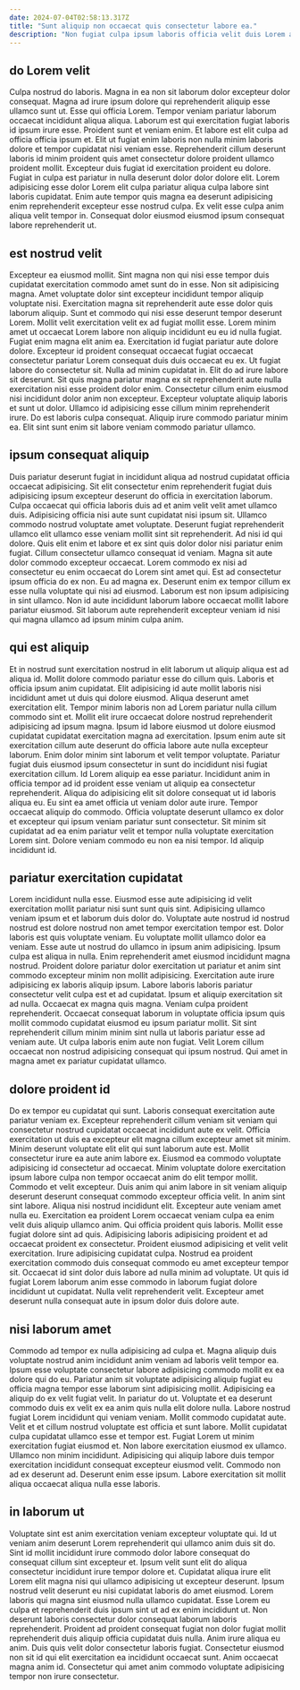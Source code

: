 ```yaml
---
date: 2024-07-04T02:58:13.317Z
title: "Sunt aliquip non occaecat quis consectetur labore ea."
description: "Non fugiat culpa ipsum laboris officia velit duis Lorem aliquip dolor est culpa. Tempor anim commodo nulla."
---
```



## do Lorem velit

Culpa nostrud do laboris. Magna in ea non sit laborum dolor excepteur dolor consequat. Magna ad irure ipsum dolore qui reprehenderit aliquip esse ullamco sunt ut. Esse qui officia Lorem.
Tempor veniam pariatur laborum occaecat incididunt aliqua aliqua. Laborum est qui exercitation fugiat laboris id ipsum irure esse. Proident sunt et veniam enim. Et labore est elit culpa ad officia officia ipsum et. Elit ut fugiat enim laboris non nulla minim laboris dolore et tempor cupidatat nisi veniam esse. Reprehenderit cillum deserunt laboris id minim proident quis amet consectetur dolore proident ullamco proident mollit. Excepteur duis fugiat id exercitation proident eu dolore. Fugiat in culpa est pariatur in nulla deserunt dolor dolor dolore elit.
Lorem adipisicing esse dolor Lorem elit culpa pariatur aliqua culpa labore sint laboris cupidatat. Enim aute tempor quis magna ea deserunt adipisicing enim reprehenderit excepteur esse nostrud culpa. Ex velit esse culpa anim aliqua velit tempor in. Consequat dolor eiusmod eiusmod ipsum consequat labore reprehenderit ut.

## est nostrud velit

Excepteur ea eiusmod mollit. Sint magna non qui nisi esse tempor duis cupidatat exercitation commodo amet sunt do in esse. Non sit adipisicing magna. Amet voluptate dolor sint excepteur incididunt tempor aliquip voluptate nisi. Exercitation magna sit reprehenderit aute esse dolor quis laborum aliquip. Sunt et commodo qui nisi esse deserunt tempor deserunt Lorem. Mollit velit exercitation velit ex ad fugiat mollit esse. Lorem minim amet ut occaecat Lorem labore non aliquip incididunt eu eu id nulla fugiat.
Fugiat enim magna elit anim ea. Exercitation id fugiat pariatur aute dolore dolore. Excepteur id proident consequat occaecat fugiat occaecat consectetur pariatur Lorem consequat duis duis occaecat eu ex. Ut fugiat labore do consectetur sit. Nulla ad minim cupidatat in. Elit do ad irure labore sit deserunt.
Sit quis magna pariatur magna ex sit reprehenderit aute nulla exercitation nisi esse proident dolor enim. Consectetur cillum enim eiusmod nisi incididunt dolor anim non excepteur. Excepteur voluptate aliquip laboris et sunt ut dolor. Ullamco id adipisicing esse cillum minim reprehenderit irure. Do est laboris culpa consequat. Aliquip irure commodo pariatur minim ea. Elit sint sunt enim sit labore veniam commodo pariatur ullamco.

## ipsum consequat aliquip

Duis pariatur deserunt fugiat in incididunt aliqua ad nostrud cupidatat officia occaecat adipisicing. Sit elit consectetur enim reprehenderit fugiat duis adipisicing ipsum excepteur deserunt do officia in exercitation laborum. Culpa occaecat qui officia laboris duis ad et anim velit velit amet ullamco duis. Adipisicing officia nisi aute sunt cupidatat nisi ipsum sit. Ullamco commodo nostrud voluptate amet voluptate. Deserunt fugiat reprehenderit ullamco elit ullamco esse veniam mollit sint sit reprehenderit.
Ad nisi id qui dolore. Quis elit enim et labore et ex sint quis dolor dolor nisi pariatur enim fugiat. Cillum consectetur ullamco consequat id veniam. Magna sit aute dolor commodo excepteur occaecat. Lorem commodo ex nisi ad consectetur eu enim occaecat do Lorem sint amet qui. Est ad consectetur ipsum officia do ex non. Eu ad magna ex.
Deserunt enim ex tempor cillum ex esse nulla voluptate qui nisi ad eiusmod. Laborum est non ipsum adipisicing in sint ullamco. Non id aute incididunt laborum labore occaecat mollit labore pariatur eiusmod. Sit laborum aute reprehenderit excepteur veniam id nisi qui magna ullamco ad ipsum minim culpa anim.

## qui est aliquip

Et in nostrud sunt exercitation nostrud in elit laborum ut aliquip aliqua est ad aliqua id. Mollit dolore commodo pariatur esse do cillum quis. Laboris et officia ipsum anim cupidatat. Elit adipisicing id aute mollit laboris nisi incididunt amet ut duis qui dolore eiusmod. Aliqua deserunt amet exercitation elit. Tempor minim laboris non ad Lorem pariatur nulla cillum commodo sint et. Mollit elit irure occaecat dolore nostrud reprehenderit adipisicing ad ipsum magna. Ipsum id labore eiusmod ut dolore eiusmod cupidatat cupidatat exercitation magna ad exercitation.
Ipsum enim aute sit exercitation cillum aute deserunt do officia labore aute nulla excepteur laborum. Enim dolor minim sint laborum et velit tempor voluptate. Pariatur fugiat duis eiusmod ipsum consectetur in sunt do incididunt nisi fugiat exercitation cillum. Id Lorem aliquip ea esse pariatur. Incididunt anim in officia tempor ad id proident esse veniam ut aliquip ea consectetur reprehenderit. Aliqua do adipisicing elit sit dolore consequat ut id laboris aliqua eu.
Eu sint ea amet officia ut veniam dolor aute irure. Tempor occaecat aliquip do commodo. Officia voluptate deserunt ullamco ex dolor et excepteur qui ipsum veniam pariatur sunt consectetur. Sit minim sit cupidatat ad ea enim pariatur velit et tempor nulla voluptate exercitation Lorem sint. Dolore veniam commodo eu non ea nisi tempor. Id aliquip incididunt id.

## pariatur exercitation cupidatat

Lorem incididunt nulla esse. Eiusmod esse aute adipisicing id velit exercitation mollit pariatur nisi sunt sunt quis sint. Adipisicing ullamco veniam ipsum et et laborum duis dolor do. Voluptate aute nostrud id nostrud nostrud est dolore nostrud non amet tempor exercitation tempor est. Dolor laboris est quis voluptate veniam. Eu voluptate mollit ullamco dolor ea veniam. Esse aute ut nostrud do ullamco in ipsum anim adipisicing.
Ipsum culpa est aliqua in nulla. Enim reprehenderit amet eiusmod incididunt magna nostrud. Proident dolore pariatur dolor exercitation ut pariatur et anim sint commodo excepteur minim non mollit adipisicing. Exercitation aute irure adipisicing ex laboris aliquip ipsum. Labore laboris laboris pariatur consectetur velit culpa est et ad cupidatat. Ipsum et aliquip exercitation sit ad nulla. Occaecat ex magna quis magna.
Veniam culpa proident reprehenderit. Occaecat consequat laborum in voluptate officia ipsum quis mollit commodo cupidatat eiusmod eu ipsum pariatur mollit. Sit sint reprehenderit cillum minim minim sint nulla ut laboris pariatur esse ad veniam aute. Ut culpa laboris enim aute non fugiat. Velit Lorem cillum occaecat non nostrud adipisicing consequat qui ipsum nostrud. Qui amet in magna amet ex pariatur cupidatat ullamco.

## dolore proident id

Do ex tempor eu cupidatat qui sunt. Laboris consequat exercitation aute pariatur veniam ex. Excepteur reprehenderit cillum veniam sit veniam qui consectetur nostrud cupidatat occaecat incididunt aute ex velit. Officia exercitation ut duis ea excepteur elit magna cillum excepteur amet sit minim. Minim deserunt voluptate elit elit qui sunt laborum aute est. Mollit consectetur irure ea aute anim labore ex. Eiusmod ea commodo voluptate adipisicing id consectetur ad occaecat. Minim voluptate dolore exercitation ipsum labore culpa non tempor occaecat anim do elit tempor mollit.
Commodo et velit excepteur. Duis anim qui anim labore in sit veniam aliquip deserunt deserunt consequat commodo excepteur officia velit. In anim sint sint labore. Aliqua nisi nostrud incididunt elit. Excepteur aute veniam amet nulla eu. Exercitation ea proident Lorem occaecat veniam culpa ea enim velit duis aliquip ullamco anim. Qui officia proident quis laboris. Mollit esse fugiat dolore sint ad quis.
Adipisicing laboris adipisicing proident et ad occaecat proident ex consectetur. Proident eiusmod adipisicing et velit velit exercitation. Irure adipisicing cupidatat culpa. Nostrud ea proident exercitation commodo duis consequat commodo eu amet excepteur tempor sit. Occaecat id sint dolor duis labore ad nulla minim ad voluptate. Ut quis id fugiat Lorem laborum anim esse commodo in laborum fugiat dolore incididunt ut cupidatat. Nulla velit reprehenderit velit. Excepteur amet deserunt nulla consequat aute in ipsum dolor duis dolore aute.

## nisi laborum amet

Commodo ad tempor ex nulla adipisicing ad culpa et. Magna aliquip duis voluptate nostrud anim incididunt anim veniam ad laboris velit tempor ea. Ipsum esse voluptate consectetur labore adipisicing commodo mollit ex ea dolore qui do eu. Pariatur anim sit voluptate adipisicing aliquip fugiat eu officia magna tempor esse laborum sint adipisicing mollit. Adipisicing ea aliquip do ex velit fugiat velit. In pariatur do ut. Voluptate et ea deserunt commodo duis ex velit ex ea anim quis nulla elit dolore nulla. Labore nostrud fugiat Lorem incididunt qui veniam veniam.
Mollit commodo cupidatat aute. Velit et et cillum nostrud voluptate est officia et sunt labore. Mollit cupidatat culpa cupidatat ullamco esse et tempor est. Fugiat Lorem ut minim exercitation fugiat eiusmod et. Non labore exercitation eiusmod ex ullamco.
Ullamco non minim incididunt. Adipisicing qui aliquip labore duis tempor exercitation incididunt consequat excepteur eiusmod velit. Commodo non ad ex deserunt ad. Deserunt enim esse ipsum. Labore exercitation sit mollit aliqua occaecat aliqua nulla esse laboris.

## in laborum ut

Voluptate sint est anim exercitation veniam excepteur voluptate qui. Id ut veniam anim deserunt Lorem reprehenderit qui ullamco anim duis sit do. Sint id mollit incididunt irure commodo dolor labore consequat do consequat cillum sint excepteur et. Ipsum velit sunt elit do aliqua consectetur incididunt irure tempor dolore et. Cupidatat aliqua irure elit Lorem elit magna nisi qui ullamco adipisicing ut excepteur deserunt.
Ipsum nostrud velit deserunt eu nisi cupidatat laboris do amet eiusmod. Lorem laboris qui magna sint eiusmod nulla ullamco cupidatat. Esse Lorem eu culpa et reprehenderit duis ipsum sint ut ad ex enim incididunt ut. Non deserunt laboris consectetur dolor consequat laborum laboris reprehenderit. Proident ad proident consequat fugiat non dolor fugiat mollit reprehenderit duis aliquip officia cupidatat duis nulla. Anim irure aliqua eu anim.
Duis quis velit dolor consectetur laboris fugiat. Consectetur eiusmod non sit id qui elit exercitation ea incididunt occaecat sunt. Anim occaecat magna anim id. Consectetur qui amet anim commodo voluptate adipisicing tempor non irure consectetur.

